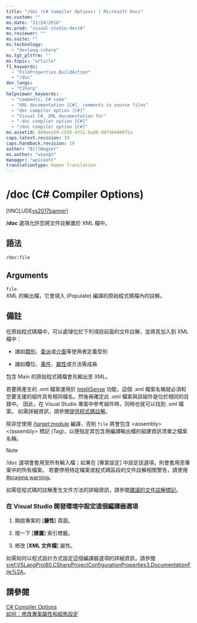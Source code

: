 ```yaml
---
title: "/doc (C# Compiler Options) | Microsoft Docs"
ms.custom: ""
ms.date: "11/24/2016"
ms.prod: "visual-studio-dev14"
ms.reviewer: ""
ms.suite: ""
ms.technology: 
  - "devlang-csharp"
ms.tgt_pltfrm: ""
ms.topic: "article"
f1_keywords: 
  - "FileProperties.BuildAction"
  - "/doc"
dev_langs: 
  - "CSharp"
helpviewer_keywords: 
  - "comments, C# code"
  - "XML documentation [C#], comments in source files"
  - "doc compiler option [C#]"
  - "Visual C#, XML documentation for"
  - "-doc compiler option [C#]"
  - "/doc compiler option [C#]"
ms.assetid: 849eea59-c936-4311-bad8-d07404480f2a
caps.latest.revision: 19
caps.handback.revision: 19
author: "BillWagner"
ms.author: "wiwagn"
manager: "wpickett"
translationtype: Human Translation
---
```

# /doc (C# Compiler Options)
[!INCLUDE[vs2017banner](../../../csharp/includes/vs2017banner.md)]

**\/doc** 選項允許您將文件註解置於 XML 檔中。  
  
## 語法  
  
```  
/doc:file  
```  
  
## Arguments  
 `file`  
 XML 的輸出檔，它會填入 \(Populate\) 編譯的原始程式碼檔內的註解。  
  
## 備註  
 在原始程式碼檔中，可以處理位於下列項目前面的文件註解，並將其加入到 XML 檔中：  
  
-   諸如[類別](../../../csharp/language-reference/keywords/class.md)、[委派](../../../csharp/language-reference/keywords/delegate.md)或[介面](../../../csharp/language-reference/keywords/interface.md)等使用者定義型別  
  
-   諸如欄位、[事件](../../../csharp/language-reference/keywords/event.md)、[屬性](../../../csharp/programming-guide/classes-and-structs/using-properties.md)或方法等成員  
  
 包含 Main 的原始程式碼檔會先輸出至 XML。  
  
 若要將產生的 .xml 檔案運用於 [IntelliSense](/visual-studio/ide/using-intellisense) 功能，這個 .xml 檔案名稱就必須和您要支援的組件具有相同檔名，然後再確定此 .xml 檔案與該組件是位於相同的目錄中。  因此，在 Visual Studio 專案中參考組件時，同時也就可以找到 .xml 檔案。  如需詳細資訊，請參閱[提供程式碼註解](/visual-studio/ide/supplying-xml-code-comments)。  
  
 除非您使用 [\/target:module](../../../csharp/language-reference/compiler-options/target-module-compiler-option.md) 編譯，否則 `file` 將會包含 \<assembly\>\<\/assembly\> 標記 \(Tag\)，以便指定其包含用編譯輸出檔的組建資訊清單之檔案名稱。  
  
> [!NOTE]
>  \/doc 選項會套用至所有輸入檔；如果在 \[專案設定\] 中設定該選項，則會套用至專案中的所有檔案。  若要停用特定檔案或程式碼區段的文件註解相關警告，請使用 [\#pragma warning](../../../csharp/language-reference/preprocessor-directives/preprocessor-pragma-warning.md)。  
  
 如需從程式碼的註解產生文件方法的詳細資訊，請參閱[建議的文件註解標記](../../../csharp/programming-guide/xmldoc/recommended-tags-for-documentation-comments.md)。  
  
### 在 Visual Studio 開發環境中設定這個編譯器選項  
  
1.  開啟專案的 \[**屬性**\] 頁面。  
  
2.  按一下 \[**建置**\] 索引標籤。  
  
3.  修改 \[**XML 文件檔**\] 屬性。  
  
 如需如何以程式設計方式設定這個編譯器選項的詳細資訊，請參閱 <xref:VSLangProj80.CSharpProjectConfigurationProperties3.DocumentationFile%2A>。  
  
## 請參閱  
 [C\# Compiler Options](../../../csharp/language-reference/compiler-options/index.md)   
 [如何：修改專案屬性和組態設定](http://msdn.microsoft.com/zh-tw/e7184bc5-2f2b-4b4f-aa9a-3ecfcbc48b67)